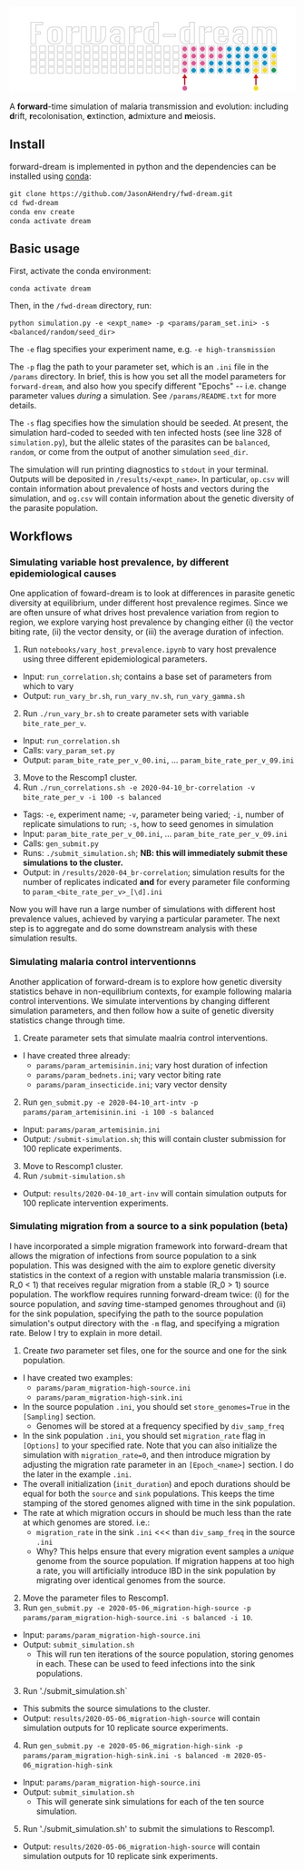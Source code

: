 <p align="center"><img src="images/logo.png" alt="delve"></p>

A **forward**-time simulation of malaria transmission and evolution: including **d**rift, **r**ecolonisation, **e**xtinction, **a**dmixture and **m**eiosis.

## Install
forward-dream is implemented in python and the dependencies can be installed using [conda](https://docs.conda.io/en/latest/):

```
git clone https://github.com/JasonAHendry/fwd-dream.git
cd fwd-dream
conda env create
conda activate dream
```

## Basic usage

First, activate the conda environment:

```
conda activate dream
```

Then, in the `/fwd-dream` directory, run:

```
python simulation.py -e <expt_name> -p <params/param_set.ini> -s <balanced/random/seed_dir>
```

The `-e` flag specifies your experiment name, e.g. `-e high-transmission`

The `-p` flag the path to your parameter set, which is an `.ini` file in the `/params` directory. In brief, this is how you set all the model parameters for `forward-dream`, and also how you specify different "Epochs" -- i.e. change parameter values *during* a simulation. See `/params/README.txt` for more details.

The `-s` flag specifies how the simulation should be seeded. At present, the simulation hard-coded to seeded with ten infected hosts (see line 328 of `simulation.py`), but the allelic states of the parasites can be `balanced`, `random`, or come from the output of another simulation `seed_dir`.

The simulation will run printing diagnostics to `stdout` in your terminal. Outputs will be deposited in `/results/<expt_name>`. In particular, `op.csv` will contain information about prevalence of hosts and vectors during the simulation, and `og.csv` will contain information about the genetic diversity of the parasite population.


## Workflows

### Simulating variable host prevalence, by different epidemiological causes
One application of foward-dream is to look at differences in parasite genetic diversity at equilibrium, under different host prevalence regimes. Since we are often unsure of what drives host prevalence variation from region to region, we explore varying host prevalence by changing either (i) the vector biting rate, (ii) the vector density, or (iii) the average duration of infection. 

1. Run `notebooks/vary_host_prevalence.ipynb` to vary host prevalence using three different epidemiological parameters.
  - Input: `run_correlation.sh`; contains a base set of parameters from which to vary
  - Output: `run_vary_br.sh`, `run_vary_nv.sh`, `run_vary_gamma.sh`
2. Run `./run_vary_br.sh` to create parameter sets with variable `bite_rate_per_v`.
  - Input: `run_correlation.sh`
  - Calls: `vary_param_set.py`
  - Output: `param_bite_rate_per_v_00.ini`, ... `param_bite_rate_per_v_09.ini`
3. Move to the Rescomp1 cluster.
4. Run `./run_correlations.sh -e 2020-04-10_br-correlation -v bite_rate_per_v -i 100 -s balanced`
  - Tags: `-e`, experiment name; `-v`, parameter being varied; `-i`, number of replicate simulations to run; `-s`, how to seed genomes in simulation
  - Input: `param_bite_rate_per_v_00.ini`, ... `param_bite_rate_per_v_09.ini`
  - Calls: `gen_submit.py`
  - Runs:  `./submit_simulation.sh`; **NB: this will immediately submit these simulations to the cluster.**
  - Output: in `/results/2020-04_br-correlation`; simulation results for the number of replicates indicated **and** for every parameter file conforming to `param_<bite_rate_per_v>_[\d].ini`
  
 Now you will have run a large number of simulations with different host prevalence values, achieved by varying a particular parameter. The next step is to aggregate and do some downstream analysis with these simulation results.
 
### Simulating malaria control interventionns
Another application of forward-dream is to explore how genetic diversity statistics behave in non-equilibrium contexts, for example following malaria control interventions. We simulate interventions by changing different simulation parameters, and then follow how a suite of genetic diversity statistics change through time.

1. Create parameter sets that simulate maalria control interventions.
  - I have created three already:
    - `params/param_artemisinin.ini`; vary host duration of infection
    - `params/param_bednets.ini`; vary vector biting rate
    - `params/param_insecticide.ini`; vary vector density
2. Run `gen_submit.py -e 2020-04-10_art-intv -p params/param_artemisinin.ini -i 100 -s balanced`
  - Input: `params/param_artemisinin.ini`
  - Output: `/submit-simulation.sh`; this will contain cluster submission for 100 replicate experiments.
3. Move to Rescomp1 cluster.
4. Run `/submit-simulation.sh`
  - Output: `results/2020-04-10_art-inv` will contain simulation outputs for 100 replicate intervention experiments.

### Simulating migration from a source to a sink population (beta)
I have incorporated a simple migration framework into forward-dream that allows the migration of infections from source population to a sink population. This was designed with the aim to explore genetic diversity statistics in the context of a region with unstable malaria transmission (i.e. R_0 < 1) that receives regular migration from a stable (R_0 > 1) source population. The workflow requires running forward-dream twice: (i) for the source population, and *saving* time-stamped genomes throughout and (ii) for the sink population, specifying the path to the source population simulation's output directory with the `-m` flag, and specifying a migration rate. Below I try to explain in more detail.

1. Create *two* parameter set files, one for the source and one for the sink population.
- I have created two examples:
  - `params/param_migration-high-source.ini`
  - `params/param_migration-high-sink.ini`
- In the source population `.ini`, you should set `store_genomes=True` in the `[Sampling]` section.
  - Genomes will be stored at a frequency specified by `div_samp_freq`
- In the sink population `.ini`, you should set `migration_rate` flag in `[Options]` to your specified rate. Note that you can also initialize the simulation with `migration_rate=0`, and then introduce migration by adjusting the migration rate parameter in an `[Epoch_<name>]` section. I do the later in the example `.ini`.
- The overall initialization (`init_duration`) and epoch durations should be equal for both the `source` and `sink` populations. This keeps the time stamping of the stored genomes aligned with time in the sink population.
- The rate at which migration occurs in should be much less than the rate at which genomes are stored. i.e.:
  - `migration_rate` in the sink `.ini` <<< than `div_samp_freq` in the source `.ini`
  - Why? This helps ensure that every migration event samples a *unique* genome from the source population. If migration happens at too high a rate, you will artificially introduce IBD in the sink population by migrating over identical genomes from the source.
2. Move the parameter files to Rescomp1.
2. Run `gen_submit.py -e 2020-05-06_migration-high-source -p params/param_migration-high-source.ini -s balanced -i 10`.
- Input: `params/param_migration-high-source.ini`
- Output: `submit_simulation.sh`
  - This will run ten iterations of the source population, storing genomes in each. These can be used to feed infections into the sink populations.
3. Run './submit_simulation.sh`
- This submits the source simulations to the cluster.
- Output: `results/2020-05-06_migration-high-source` will contain simulation outputs for 10 replicate source experiments.
4. Run `gen_submit.py -e 2020-05-06_migration-high-sink -p params/param_migration-high-sink.ini -s balanced -m 2020-05-06_migration-high-sink`
- Input: `params/param_migration-high-source.ini`
- Output: `submit_simulation.sh`
  - This will generate sink simulations for each of the ten source simulation.
5. Run './submit_simulation.sh' to submit the simulations to Rescomp1.
- Output: `results/2020-05-06_migration-high-source` will contain simulation outputs for 10 replicate sink experiments.


